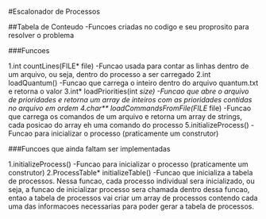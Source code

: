 #Escalonador de Processos

##Tabela de Conteudo
-Funcoes criadas no codigo e seu proprosito para resolver o problema

###Funcoes

1.int countLines(FILE* file)
-Funcao usada para contar as linhas dentro de um arquivo, ou seja, dentro do processo a ser carregado
2.int loadQuantum()
-Funcao que carrega o inteiro dentro do arquivo quantum.txt e retorna o valor
3.int* loadPriorities(int _size)
-Funcao que abre o arquivo de prioridades e retorna um array de inteiros com as prioridades contidas no arquivo em ordem
4.char\*\* loadCommandsFromFile(FILE_ file)
-Funcao que carrega os comandos de um arquivo e retorna um array de strings, cada posicao do array eh uma comando do processo
5.initializeProcess()
-Funcao para inicializar o processo (praticamente um construtor)

###Funcoes que ainda faltam ser implementadas

1.initializeProcess()
-Funcao para inicializar o processo (praticamente um construtor)
2.ProcessTable\* initializeTable()
-Funcao que inicializa a tabela de processos. Nessa funcao, cada processo individual sera inicializado, ou seja, a funcao de inicializar processo sera chamada dentro dessa funcao, entao a tabela de processos vai criar um array de processos contendo cada uma das informacoes necessarias para poder gerar a tabela de processos.
